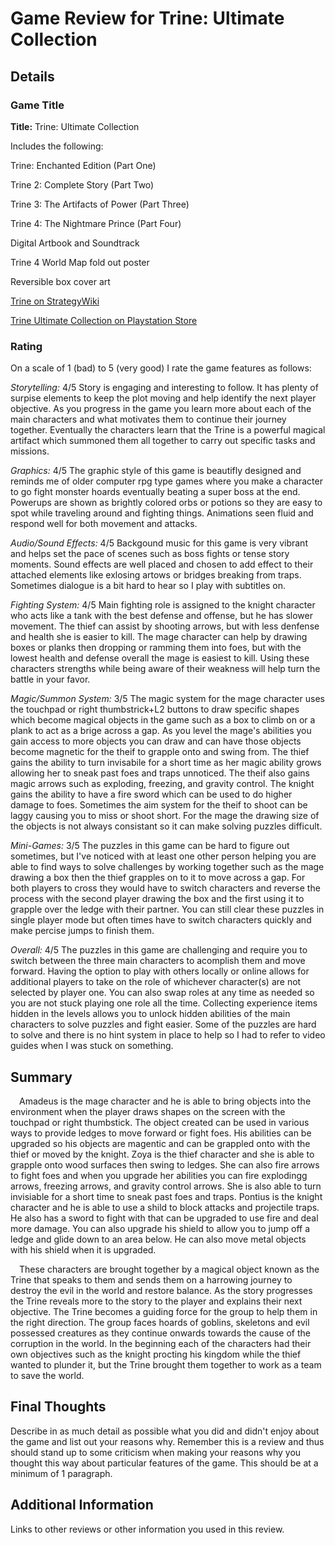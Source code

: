 # Game Review for Trine: Ultimate Collection

## Details

### Game Title

**Title:** Trine: Ultimate Collection

Includes the following:

Trine: Enchanted Edition (Part One)

Trine 2: Complete Story (Part Two)

Trine 3: The Artifacts of Power (Part Three)

Trine 4: The Nightmare Prince (Part Four)

Digital Artbook and Soundtrack

Trine 4 World Map fold out poster

Reversible box cover art

[Trine on StrategyWiki](https://strategywiki.org/wiki/Trine)

[Trine Ultimate Collection on Playstation Store](https://store.playstation.com/en-us/product/UP4029-CUSA10755_00-TRINEULTIMATECOL)

### Rating

On a scale of 1 (bad) to 5 (very good) I rate the game features as follows:

*Storytelling:* 4/5 Story is engaging and interesting to follow. It has plenty of surpise elements to keep the plot moving and help identify the next player objective. As you progress in the game you learn more about each of the main characters and what motivates them to continue their journey together. Eventually the characters learn that the Trine is a powerful magical artifact which summoned them all together to carry out specific tasks and missions. 

*Graphics:* 4/5 The graphic style of this game is beautifly designed and reminds me of older computer rpg type games where you make a character to go fight monster hoards eventually beating a super boss at the end. Powerups are shown as brightly colored orbs or potions so they are easy to spot while traveling around and fighting things. Animations seen fluid and respond well for both movement and attacks.

*Audio/Sound Effects:* 4/5 Backgound music for this game is very vibrant and helps set the pace of scenes such as boss fights or tense story moments. Sound effects are well placed and chosen to add effect to their attached elements like exlosing artows or bridges breaking from traps. Sometimes dialogue is a bit hard to hear so I play with subtitles on.

*Fighting System:* 4/5  Main fighting role is assigned to the knight character who acts like a tank with the best defense and offense, but he has slower movement. The thief can assist by shooting arrows, but with less denfense and health she is easier to kill. The mage character can help by drawing boxes or planks then dropping or ramming them into foes, but with the lowest health and defense overall the mage is easiest to kill. Using these characters strengths while being aware of their weakness will help turn the battle in your favor.

*Magic/Summon System:* 3/5 The magic system for the mage character uses the touchpad or right thumbstrick+L2 buttons to draw specific shapes which become magical objects in the game such as a box to climb on or a plank to act as a brige across a gap. As you level the mage's abilities you gain access to more objects you can draw and can have those objects become magnetic for the theif to grapple onto and swing from. The thief gains the ability to turn invisabile for a short time as her magic ability grows allowing her to sneak past foes and traps unnoticed. The theif also gains magic arrows such as exploding, freezing, and gravity control. The knight gains the ability to have a fire sword which can be used to do higher damage to foes. Sometimes the aim system for the theif to shoot can be laggy causing you to miss or shoot short. For the mage the drawing size of the objects is not always consistant so it can make solving puzzles difficult.

*Mini-Games:* 3/5 The puzzles in this game can be hard to figure out sometimes, but I've noticed with at least one other person helping you are able to find ways to solve challenges by working together such as the mage drawing a box then the thief grapples on to it to move across a gap. For both players to cross they would have to switch characters and reverse the process with the second player drawing the box and the first using it to grapple over the ledge with their partner. You can still clear these puzzles in single player mode but often times have to switch characters quickly and make percise jumps to finish them. 

*Overall:* 4/5 The puzzles in this game are challenging and require you to switch between the three main characters to acomplish them and move forward. Having the option to play with others locally or online allows for additional players to take on the role of whichever character(s) are not selected by player one. You can also swap roles at any time as needed so you are not stuck playing one role all the time. Collecting experience items hidden in the levels allows you to unlock hidden abilities of the main characters to solve puzzles and fight easier. Some of the puzzles are hard to solve and there is no hint system in place to help so I had to refer to video guides when I was stuck on something.

## Summary

&emsp;Amadeus is the mage character and he is able to bring objects into the environment when the player draws shapes on the screen with the touchpad or right thumbstick. The object created can be used in various ways to provide ledges to move forward or fight foes. His abilities can be upgraded so his objects are magentic and can be grappled onto with the thief or moved by the knight. Zoya is the thief character and she is able to grapple onto wood surfaces then swing to ledges. She can also fire arrows to fight foes and when you upgrade her abilities you can fire explodingg arrows, freezing arrows, and gravity control arrows. She is also able to turn invisiable for a short time to sneak past foes and traps. Pontius is the knight character and he is able to use a shild to block attacks and projectile traps. He also has a sword to fight with that can be upgraded to use fire and deal more damage. You can also upgrade his shield to allow you to jump off a ledge and glide down to an area below. He can also move metal objects with his shield when it is upgraded.

&emsp;These characters are brought together by a magical object known as the Trine that speaks to them and sends them on a harrowing journey to destroy the evil in the world and restore balance. As the story progresses the Trine reveals more to the story to the player and explains their next objective. The Trine becomes a guiding force for the group to help them in the right direction. The group faces hoards of goblins, skeletons and evil possessed creatures as they continue onwards towards the cause of the corruption in the world. In the beginning each of the characters had their own objectives such as the knight procting his kingdom while the thief wanted to plunder it, but the Trine brought them together to work as a team to save the world.

## Final Thoughts

Describe in as much detail as possible what you did and didn't enjoy about the
game and list out your reasons why. Remember this is a review and thus should
stand up to some criticism when making your reasons why you thought this way
about particular features of the game. This should be at a minimum of 1
paragraph.

## Additional Information

Links to other reviews or other information you used in this review.
